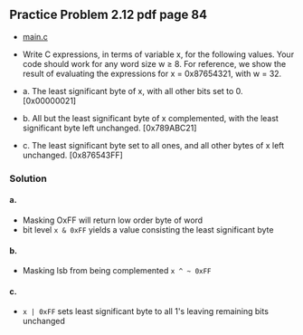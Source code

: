 ## Practice Problem 2.12 pdf page 84

- [main.c](./code/problem2dot12/)

- Write C expressions, in terms of variable x, for the following values. Your code should work for any word size w ≥ 8. For reference, we show the result of evaluating the expressions for x = 0x87654321, with w = 32.
- a. The least significant byte of x, with all other bits set to 0. [0x00000021]
- b. All but the least significant byte of x complemented, with the least significant byte left unchanged. [0x789ABC21]
- c. The least significant byte set to all ones, and all other bytes of x left unchanged. [0x876543FF]


### Solution


#### a.

- Masking OxFF will return low order byte of word
- bit level `x & 0xFF` yields a value consisting the least significant byte

#### b.

- Masking lsb from being complemented `x ^ ~ 0xFF`

#### c.
- `x | 0xFF` sets least significant byte to all 1's leaving remaining bits unchanged
